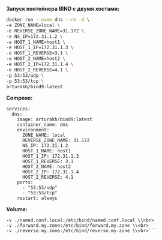 **Запуск контейнера BIND с двумя хостами:**<br>
```bash
docker run --name dns --rm -d \
-e ZONE_NAME=local \
-e REVERSE_ZONE_NAME=31.172 \
-e NS_IP=172.31.1.2 \
-e HOST_1_NAME=host1 \
-e HOST_1_IP=172.31.1.3 \
-e HOST_1_REVERSE=3.1 \
-e HOST_2_NAME=host2 \
-e HOST_2_IP=172.31.1.4 \
-e HOST_2_REVERSE=4.1 \
-p 53:53/udp \
-p 53:53/tcp \
arturakh/bind9:latest
```

**Compose:**<br>
```version: '3.9'
services:
  dns:
    image: arturakh/bind9:latest
    container_name: dns
    environment:
      ZONE_NAME: local
      REVERSE_ZONE_NAME: 31.172
      NS_IP: 172.31.1.2
      HOST_1_NAME: host1
      HOST_1_IP: 172.31.1.3
      HOST_1_REVERSE: 3.1
      HOST_2_NAME: host2
      HOST_2_IP: 172.31.1.4
      HOST_2_REVERSE: 4.1
    ports:
      - "53:53/udp"
      - "53:53/tcp"
    restart: always
```

**Volume:**<br>
```-v ./named.conf.options:/etc/bind/named.conf.options \\<br>
-v ./named.conf.local:/etc/bind/named.conf.local \\<br>
-v ./forward.my.zone:/etc/bind/forward.my.zone \\<br>
-v ./reverse.my.zone:/etc/bind/reverse.my.zone \\<br>```